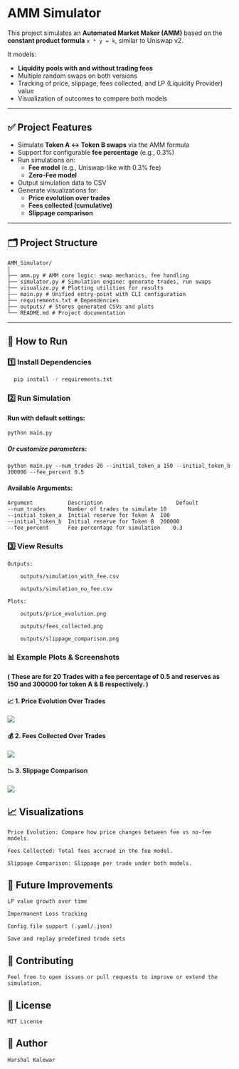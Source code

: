 # AMM Simulator

This project simulates an **Automated Market Maker (AMM)** based on the **constant product formula** `x * y = k`, similar to Uniswap v2.

It models:
- **Liquidity pools with and without trading fees**
- Multiple random swaps on both versions
- Tracking of price, slippage, fees collected, and LP (Liquidity Provider) value
- Visualization of outcomes to compare both models

---

## ✅ **Project Features**

- Simulate **Token A ↔ Token B swaps** via the AMM formula
- Support for configurable **fee percentage** (e.g., 0.3%)
- Run simulations on:
  - **Fee model** (e.g., Uniswap-like with 0.3% fee)
  - **Zero-Fee model** 
- Output simulation data to CSV
- Generate visualizations for:
  - **Price evolution over trades**
  - **Fees collected (cumulative)**
  - **Slippage comparison**

---

## 🗂 **Project Structure**

````
AMM_Simulator/
│
├── amm.py # AMM core logic: swap mechanics, fee handling
├── simulator.py # Simulation engine: generate trades, run swaps
├── visualize.py # Plotting utilities for results
├── main.py # Unified entry-point with CLI configuration
├── requirements.txt # Dependencies
├── outputs/ # Stores generated CSVs and plots
└── README.md # Project documentation

````


---

## 🚀 **How to Run**

### 1️⃣ **Install Dependencies**

```bash
  pip install -r requirements.txt
```

### 2️⃣ Run Simulation

#### Run with default settings:
```
python main.py
```
##### Or customize parameters:

```
python main.py --num_trades 20 --initial_token_a 150 --initial_token_b 300000 --fee_percent 0.5
```


#### Available Arguments:

````
Argument	       Description	                     Default
--num_trades	   Number of trades to simulate	10
--initial_token_a  Initial reserve for Token A	100
--initial_token_b  Initial reserve for Token B	200000
--fee_percent	   Fee percentage for simulation	0.3

````

### 3️⃣ View Results


    Outputs:

        outputs/simulation_with_fee.csv

        outputs/simulation_no_fee.csv

    Plots:

        outputs/price_evolution.png

        outputs/fees_collected.png

        outputs/slippage_comparison.png

### 📊 Example Plots & Screenshots 
#### ( These are for 20 Trades with a fee percentage of 0.5 and reserves as 150 and 300000 for token A & B respectively. )
#### 📈 1. Price Evolution Over Trades
![](outputs/price_evolution1.png)

#### 💰 2. Fees Collected Over Trades
![](outputs/fees_collected1.png)

#### 📉 3. Slippage Comparison
![](outputs/slippage_comparison1.png)

## 📈 Visualizations

    Price Evolution: Compare how price changes between fee vs no-fee models.

    Fees Collected: Total fees accrued in the fee model.

    Slippage Comparison: Slippage per trade under both models.

## 🔧 Future Improvements

    LP value growth over time

    Impermanent Loss tracking

    Config file support (.yaml/.json)

    Save and replay predefined trade sets    

## 🤝 Contributing

    Feel free to open issues or pull requests to improve or extend the simulation.


## 📄 License
    MIT License

## 🙌 Author
    Harshal Kalewar